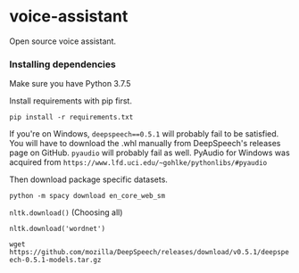 # voice-assistant
Open source voice assistant.

### Installing dependencies
Make sure you have Python 3.7.5

Install requirements with pip first.

`pip install -r requirements.txt`

If you're on Windows, `deepspeech==0.5.1` will probably fail to be satisfied. You will have to download the .whl manually from DeepSpeech's releases page on GitHub.
`pyaudio` will probably fail as well. PyAudio for Windows was acquired from `https://www.lfd.uci.edu/~gohlke/pythonlibs/#pyaudio`

Then download package specific datasets.

`python -m spacy download en_core_web_sm`

`nltk.download()` (Choosing all)

`nltk.download('wordnet')`

`wget https://github.com/mozilla/DeepSpeech/releases/download/v0.5.1/deepspeech-0.5.1-models.tar.gz`